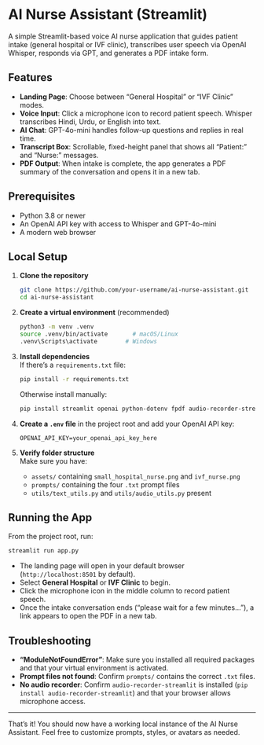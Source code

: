 # AI Nurse Assistant (Streamlit)

A simple Streamlit-based voice AI nurse application that guides patient intake (general hospital or IVF clinic), transcribes user speech via OpenAI Whisper, responds via GPT, and generates a PDF intake form.

## Features

- **Landing Page**: Choose between “General Hospital” or “IVF Clinic” modes.
- **Voice Input**: Click a microphone icon to record patient speech. Whisper transcribes Hindi, Urdu, or English into text.
- **AI Chat**: GPT-4o-mini handles follow-up questions and replies in real time.
- **Transcript Box**: Scrollable, fixed-height panel that shows all “Patient:” and “Nurse:” messages.
- **PDF Output**: When intake is complete, the app generates a PDF summary of the conversation and opens it in a new tab.

## Prerequisites

- Python 3.8 or newer
- An OpenAI API key with access to Whisper and GPT-4o-mini
- A modern web browser

## Local Setup

1. **Clone the repository**  
   ```bash
   git clone https://github.com/your-username/ai-nurse-assistant.git
   cd ai-nurse-assistant
   ```

2. **Create a virtual environment** (recommended)  
   ```bash
   python3 -m venv .venv
   source .venv/bin/activate       # macOS/Linux
   .venv\Scripts\activate        # Windows
   ```

3. **Install dependencies**  
   If there’s a `requirements.txt` file:
   ```bash
   pip install -r requirements.txt
   ```
   Otherwise install manually:
   ```bash
   pip install streamlit openai python-dotenv fpdf audio-recorder-streamlit gtts indic-transliteration aksharamukha
   ```

4. **Create a `.env` file** in the project root and add your OpenAI API key:  
   ```
   OPENAI_API_KEY=your_openai_api_key_here
   ```

5. **Verify folder structure**  
   Make sure you have:
   - `assets/` containing `small_hospital_nurse.png` and `ivf_nurse.png`
   - `prompts/` containing the four `.txt` prompt files
   - `utils/text_utils.py` and `utils/audio_utils.py` present

## Running the App

From the project root, run:

```bash
streamlit run app.py
```

- The landing page will open in your default browser (`http://localhost:8501` by default).
- Select **General Hospital** or **IVF Clinic** to begin.
- Click the microphone icon in the middle column to record patient speech.
- Once the intake conversation ends (“please wait for a few minutes…”), a link appears to open the PDF in a new tab.

## Troubleshooting

- **“ModuleNotFoundError”**: Make sure you installed all required packages and that your virtual environment is activated.
- **Prompt files not found**: Confirm `prompts/` contains the correct `.txt` files.
- **No audio recorder**: Confirm `audio-recorder-streamlit` is installed (`pip install audio-recorder-streamlit`) and that your browser allows microphone access.

---

That’s it! You should now have a working local instance of the AI Nurse Assistant. Feel free to customize prompts, styles, or avatars as needed.